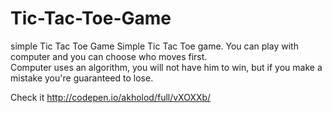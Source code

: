# Tic-Tac-Toe-Game
simple Tic Tac Toe Game
Simple Tic Tac Toe game.  You can play with computer and you can choose who moves first.  
Сomputer uses an algorithm, you will not have him to win, but if you make a mistake you're guaranteed to lose.

Check it http://codepen.io/akholod/full/vXOXXb/
